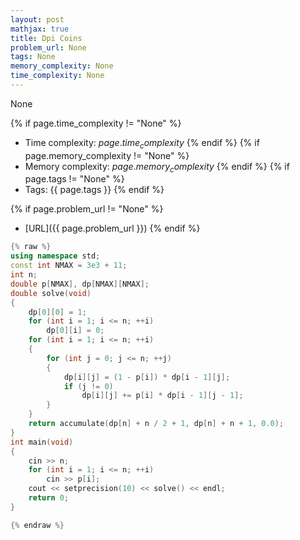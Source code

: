 ```yaml
---
layout: post
mathjax: true
title: Dpi Coins
problem_url: None
tags: None
memory_complexity: None
time_complexity: None
---
```


None


{% if page.time_complexity != "None" %}
- Time complexity: ${{ page.time_complexity }}$
{% endif %}
{% if page.memory_complexity != "None" %}
- Memory complexity: ${{ page.memory_complexity }}$
{% endif %}
{% if page.tags != "None" %}
- Tags: {{ page.tags }}
{% endif %}

{% if page.problem_url != "None" %}
- [URL]({{ page.problem_url }})
{% endif %}

```cpp
{% raw %}
using namespace std;
const int NMAX = 3e3 + 11;
int n;
double p[NMAX], dp[NMAX][NMAX];
double solve(void)
{
    dp[0][0] = 1;
    for (int i = 1; i <= n; ++i)
        dp[0][i] = 0;
    for (int i = 1; i <= n; ++i)
    {
        for (int j = 0; j <= n; ++j)
        {
            dp[i][j] = (1 - p[i]) * dp[i - 1][j];
            if (j != 0)
                dp[i][j] += p[i] * dp[i - 1][j - 1];
        }
    }
    return accumulate(dp[n] + n / 2 + 1, dp[n] + n + 1, 0.0);
}
int main(void)
{
    cin >> n;
    for (int i = 1; i <= n; ++i)
        cin >> p[i];
    cout << setprecision(10) << solve() << endl;
    return 0;
}

{% endraw %}
```